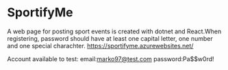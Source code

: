 # SportifyMe
A web page for posting sport events is created with dotnet and React.When registering, password should have at least one capital letter, one number and one special charachter.
https://sportifyme.azurewebsites.net/

Account available to test:
email:marko97@test.com
password:Pa$$w0rd!

